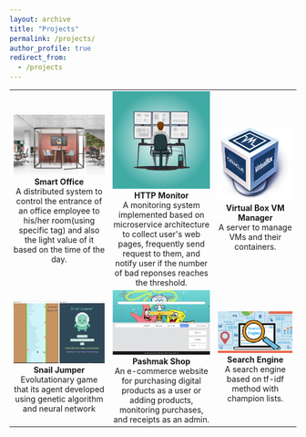 ```yaml
---
layout: archive
title: "Projects"
permalink: /projects/
author_profile: true
redirect_from:
  - /projects
---
```


| | | |
|:-------------------------:|:-------------------------:|:-------------------------:|
| ![](/images/p1.jpeg)  **Smart Office** <br> A distributed system to control the entrance of an office employee to his/her room(using specific tag) and also the light value of it based on the time of the day. |  ![](/images/p2.png)**HTTP Monitor** <br> A monitoring system implemented based on microservice architecture to collect user's web pages, frequently send request to them, and notify user if the number of bad reponses reaches the threshold.|![](/images/5.png) **Virtual Box VM Manager** <br> A server to manage VMs and their containers.|
|![](/images/p3.png)**Snail Jumper** <br> Evolutationary game that its agent developed using genetic algorithm and neural network|![](/images/p4.png) **Pashmak Shop** <br> An e-commerce website for purchasing digital products as a user or adding products, monitoring purchases, and receipts as an admin.|![](/images/p6.png) **Search Engine** <br> A search engine based on tf-idf method with champion lists.|
